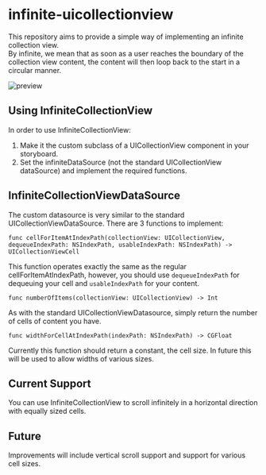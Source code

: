 # infinite-uicollectionview

This repository aims to provide a simple way of implementing an infinite collection view.  
By infinite, we mean that as soon as a user reaches the boundary of the collection view
content, the content will then loop back to the start in a circular manner. 

![preview](http://masonlamy.com/wp-content/uploads/2015/01/infinite-uicollectionview-preview.gif)

Using InfiniteCollectionView
--------------------------

In order to use InfiniteCollectionView:

1. Make it the custom subclass of a UICollectionView component in your storyboard.
2. Set the infiniteDataSource (not the standard UICollectionView dataSource) and implement the required functions.

InfiniteCollectionViewDataSource
--------------------------
The custom datasource is very similar to the standard UICollectionViewDataSource.  There are 3 functions to implement:

`func cellForItemAtIndexPath(collectionView: UICollectionView, dequeueIndexPath: NSIndexPath, usableIndexPath: NSIndexPath) -> UICollectionViewCell`

This function operates exactly the same as the regular cellForItemAtIndexPath, however, you should use `dequeueIndexPath` for dequeuing your cell and `usableIndexPath` for your content.

`func numberOfItems(collectionView: UICollectionView) -> Int`

As with the standard UICollectionViewDatasource, simply return the number of cells of content you have.

`func widthForCellAtIndexPath(indexPath: NSIndexPath) -> CGFloat`

Currently this function should return a constant, the cell size.  In future this will be used to allow widths of various sizes.

Current Support
--------------------------
You can use InfiniteCollectionView to scroll infinitely in a horizontal direction with equally sized cells.

Future
--------------------------
Improvements will include vertical scroll support and support for various cell sizes.
